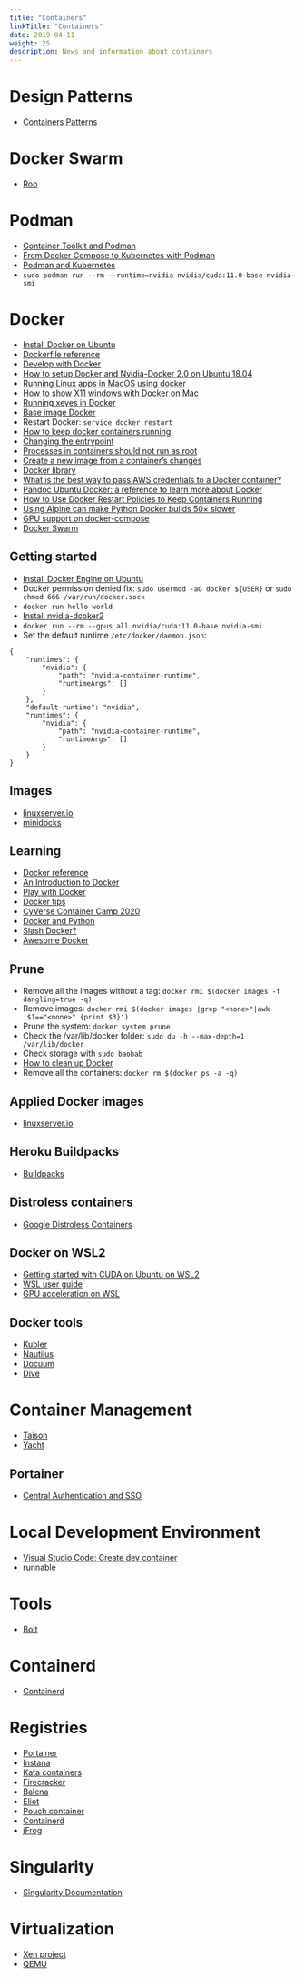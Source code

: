 ```yaml
---
title: "Containers"
linkTitle: "Containers"
date: 2019-04-11
weight: 25
description: News and information about containers
---
```

# Design Patterns
* [Containers Patterns](https://l0rd.github.io/containerspatterns/#1)

# Docker Swarm

* [Roo](https://github.com/sfproductlabs/roo)

# Podman
* [Container Toolkit and Podman](https://docs.nvidia.com/datacenter/cloud-native/container-toolkit/install-guide.html)
* [From Docker Compose to Kubernetes with Podman](https://www.redhat.com/sysadmin/compose-kubernetes-podman)
* [Podman and Kubernetes](https://www.redhat.com/sysadmin/podman-inside-kubernetes)
* `sudo podman run --rm --runtime=nvidia nvidia/cuda:11.0-base nvidia-smi`

# Docker
* [Install Docker on Ubuntu](https://docs.docker.com/engine/install/ubuntu/)
* [Dockerfile reference](https://docs.docker.com/engine/reference/builder/)
* [Develop with Docker](https://docs.docker.com/develop/)
* [How to setup Docker and Nvidia-Docker 2.0 on Ubuntu 18.04](https://cnvrg.io/how-to-setup-docker-and-nvidia-docker-2-0-on-ubuntu-18-04/)
* [Running Linux apps in MacOS using docker](http://shanavasv.com/running-linux-apps-in-macos-using-docker/)
* [How to show X11 windows with Docker on Mac](https://medium.com/@mreichelt/how-to-show-x11-windows-within-docker-on-mac-50759f4b65cb)
* [Running xeyes in Docker](http://nelkinda.com/blog/xeyes-in-docker/)
* [Base image Docker](https://phusion.github.io/baseimage-docker/)
* Restart Docker: `service docker restart`
* [How to keep docker containers running](http://bigdatums.net/2017/11/07/how-to-keep-docker-containers-running/)
* [Changing the entrypoint](https://docs.docker.com/engine/reference/run/#entrypoint-default-command-to-execute-at-runtime)
* [Processes in containers should not run as root](https://medium.com/@mccode/processes-in-containers-should-not-run-as-root-2feae3f0df3b)
* [Create a new image from a container’s changes](https://docs.docker.com/engine/reference/commandline/commit/)
* [Docker library](https://github.com/docker-library/docs/tree/master/)
* [What is the best way to pass AWS credentials to a Docker container?](https://stackoverflow.com/questions/36354423/what-is-the-best-way-to-pass-aws-credentials-to-a-docker-container)
* [Pandoc Ubuntu Docker: a reference to learn more about Docker](https://github.com/pandoc/dockerfiles/blob/master/ubuntu/Dockerfile)
* [How to Use Docker Restart Policies to Keep Containers Running](https://www.cloudsavvyit.com/10912/how-to-use-docker-restart-policies-to-keep-containers-running/)
* [Using Alpine can make Python Docker builds 50× slower](https://pythonspeed.com/articles/alpine-docker-python/)
* [GPU support on docker-compose](https://docs.docker.com/compose/gpu-support/)
* [Docker Swarm](https://dockerswarm.rocks/)

## Getting started

* [Install Docker Engine on Ubuntu](https://docs.docker.com/engine/install/ubuntu/)
* Docker permission denied fix: `sudo usermod -aG docker ${USER}` or `sudo chmod 666 /var/run/docker.sock`
* `docker run hello-world`
* [Install nvidia-dcoker2](https://docs.nvidia.com/datacenter/cloud-native/container-toolkit/install-guide.html)
* `docker run --rm --gpus all nvidia/cuda:11.0-base nvidia-smi`
* Set the default runtime `/etc/docker/daemon.json`:
```
{
    "runtimes": {
        "nvidia": {
            "path": "nvidia-container-runtime",
            "runtimeArgs": []
        }
    },
    "default-runtime": "nvidia",
    "runtimes": {
        "nvidia": {
            "path": "nvidia-container-runtime",
            "runtimeArgs": []
        }
    }
}
```

## Images

* [linuxserver.io](https://docs.linuxserver.io/)
* [minidocks](https://github.com/minidocks)

## Learning
* [Docker reference](https://docs.docker.com/reference/)
* [An Introduction to Docker](http://odewahn.github.io/docker-jumpstart/)
* [Play with Docker](https://labs.play-with-docker.com/)
* [Docker tips](https://confluence.jaytaala.com/display/TKB/Docker+tips)
* [CyVerse Container Camp 2020](https://learning.cyverse.org/projects/cyverse-container-camp/en/2020/index.html)
* [Docker and Python](https://ep2020.europython.eu/media/conference/slides/4bVczWt-docker-and-python-making-them-play-nicely-and-securely-for-dat_veC0l2l.pdf)
* [Slash Docker?](https://runnable.com/docker/)
* [Awesome Docker](https://awesome-docker.netlify.app/)

## Prune  
* Remove all the images without a tag: `docker rmi $(docker images -f dangling=true -q)`
* Remove <none> images: `docker rmi $(docker images |grep "<none>"|awk '$1=="<none>" {print $3}')`
* Prune the system: `docker system prune`
* Check the /var/lib/docker folder: `sudo du -h --max-depth=1 /var/lib/docker`
* Check storage with `sudo baobab`
* [How to clean up Docker](https://stackoverflow.com/questions/45798076/how-to-clean-up-docker)
* Remove all the containers: `docker rm $(docker ps -a -q)`

## Applied Docker images
* [linuxserver.io](https://www.linuxserver.io/)

## Heroku Buildpacks
* [Buildpacks](https://devcenter.heroku.com/articles/buildpacks)

## Distroless containers
* [Google Distroless Containers](https://github.com/GoogleContainerTools/distroless)

## Docker on WSL2
* [Getting started with CUDA on Ubuntu on WSL2](https://ubuntu.com/blog/getting-started-with-cuda-on-ubuntu-on-wsl-2)
* [WSL user guide](https://docs.nvidia.com/cuda/wsl-user-guide/index.html)
* [GPU acceleration on WSL](https://docs.microsoft.com/en-us/windows/win32/direct3d12/gpu-accelerated-training)

## Docker tools
* [Kubler](https://www.elttam.com/blog/kubler/)
* [Nautilus](https://nautilusdev.com/)
* [Docuum](https://github.com/stepchowfun/docuum)
* [Dive](https://github.com/wagoodman/dive)

# Container Management
* [Taison](https://www.taisun.io/)
* [Yacht](https://yacht.sh/)
    
## Portainer
* [Central Authentication and SSO](https://blog.gurucomputing.com.au/doing-more-with-docker/central-authentication-and-sso/)

    
# Local Development Environment
* [Visual Studio Code: Create dev container](https://code.visualstudio.com/docs/remote/create-dev-container)
* [runnable](https://runnable.com/)
  
# Tools
* [Bolt](https://puppetlabs.github.io/bolt/)

# Containerd
* [Containerd](https://containerd.io/)

# Registries
* [Portainer](https://www.portainer.io/)
* [Instana](https://www.instana.com/)
* [Kata containers](https://katacontainers.io/)
* [Firecracker](https://firecracker-microvm.github.io/)
* [Balena](https://www.balena.io/)
* [Eliot](https://docs.eliot.run/)
* [Pouch container](https://pouchcontainer.io/)
* [Containerd](https://containerd.io/)
* [jFrog](https://jfrog.com/)

# Singularity
* [Singularity Documentation](https://www.sylabs.io/docs/)

# Virtualization
* [Xen project](https://xenproject.org/)
* [QEMU](https://elinux.org/R-Car/Virtualization#Virtualization_with_QEMU)
